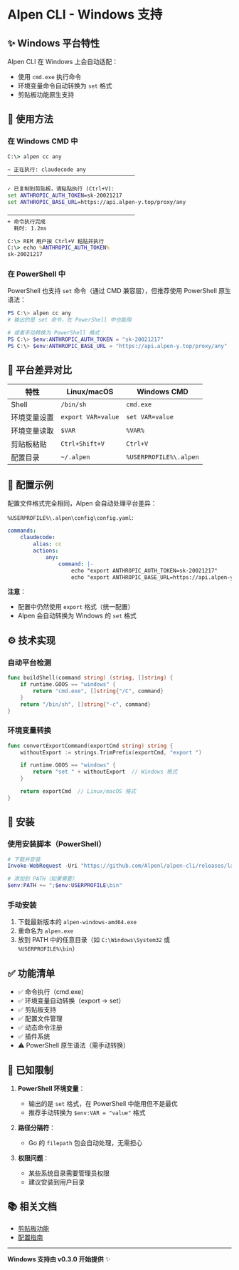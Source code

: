 # Alpen CLI - Windows 支持

## ✨ Windows 平台特性

Alpen CLI 在 Windows 上会自动适配：
- 使用 `cmd.exe` 执行命令
- 环境变量命令自动转换为 `set` 格式
- 剪贴板功能原生支持

## 🎯 使用方法

### 在 Windows CMD 中

```cmd
C:\> alpen cc any

~ 正在执行: claudecode any
────────────────────────────────────────

✓ 已复制到剪贴板，请粘贴执行 (Ctrl+V):
set ANTHROPIC_AUTH_TOKEN=sk-20021217
set ANTHROPIC_BASE_URL=https://api.alpen-y.top/proxy/any

────────────────────────────────────────
+ 命令执行完成
  耗时: 1.2ms

C:\> REM 用户按 Ctrl+V 粘贴并执行
C:\> echo %ANTHROPIC_AUTH_TOKEN%
sk-20021217
```

### 在 PowerShell 中

PowerShell 也支持 `set` 命令（通过 CMD 兼容层），但推荐使用 PowerShell 原生语法：

```powershell
PS C:\> alpen cc any
# 输出的是 set 命令，在 PowerShell 中也能用

# 或者手动转换为 PowerShell 格式：
PS C:\> $env:ANTHROPIC_AUTH_TOKEN = "sk-20021217"
PS C:\> $env:ANTHROPIC_BASE_URL = "https://api.alpen-y.top/proxy/any"
```

## 🔧 平台差异对比

| 特性 | Linux/macOS | Windows CMD |
|------|-------------|-------------|
| Shell | `/bin/sh` | `cmd.exe` |
| 环境变量设置 | `export VAR=value` | `set VAR=value` |
| 环境变量读取 | `$VAR` | `%VAR%` |
| 剪贴板粘贴 | `Ctrl+Shift+V` | `Ctrl+V` |
| 配置目录 | `~/.alpen` | `%USERPROFILE%\.alpen` |

## 📝 配置示例

配置文件格式完全相同，Alpen 会自动处理平台差异：

`%USERPROFILE%\.alpen\config\config.yaml`:

```yaml
commands:
    claudecode:
        alias: cc
        actions:
            any:
                command: |-
                    echo "export ANTHROPIC_AUTH_TOKEN=sk-20021217"
                    echo "export ANTHROPIC_BASE_URL=https://api.alpen-y.top/proxy/any"
```

**注意**：
- 配置中仍然使用 `export` 格式（统一配置）
- Alpen 会自动转换为 Windows 的 `set` 格式

## ⚙️ 技术实现

### 自动平台检测

```go
func buildShell(command string) (string, []string) {
    if runtime.GOOS == "windows" {
        return "cmd.exe", []string{"/C", command}
    }
    return "/bin/sh", []string{"-c", command}
}
```

### 环境变量转换

```go
func convertExportCommand(exportCmd string) string {
    withoutExport := strings.TrimPrefix(exportCmd, "export ")

    if runtime.GOOS == "windows" {
        return "set " + withoutExport  // Windows 格式
    }

    return exportCmd  // Linux/macOS 格式
}
```

## 🚀 安装

### 使用安装脚本（PowerShell）

```powershell
# 下载并安装
Invoke-WebRequest -Uri "https://github.com/Alpenl/alpen-cli/releases/latest/download/alpen-windows-amd64.exe" -OutFile "$env:USERPROFILE\bin\alpen.exe"

# 添加到 PATH（如果需要）
$env:PATH += ";$env:USERPROFILE\bin"
```

### 手动安装

1. 下载最新版本的 `alpen-windows-amd64.exe`
2. 重命名为 `alpen.exe`
3. 放到 PATH 中的任意目录（如 `C:\Windows\System32` 或 `%USERPROFILE%\bin`）

## ✅ 功能清单

- ✅ 命令执行（cmd.exe）
- ✅ 环境变量自动转换（export → set）
- ✅ 剪贴板支持
- ✅ 配置文件管理
- ✅ 动态命令注册
- ✅ 插件系统
- ⚠️ PowerShell 原生语法（需手动转换）

## 🐛 已知限制

1. **PowerShell 环境变量**：
   - 输出的是 `set` 格式，在 PowerShell 中能用但不是最优
   - 推荐手动转换为 `$env:VAR = "value"` 格式

2. **路径分隔符**：
   - Go 的 `filepath` 包会自动处理，无需担心

3. **权限问题**：
   - 某些系统目录需要管理员权限
   - 建议安装到用户目录

## 📚 相关文档

- [剪贴板功能](./CLIPBOARD_ENV.md)
- [配置指南](./README.md)

---

**Windows 支持由 v0.3.0 开始提供** ✨
